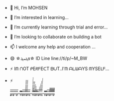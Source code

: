 
-  👋  Hi, I’m MOHSEN
-  👀  I’m interested in learning...
-  🌱  I’m currently learning through trial and error...
-  💞️  I’m looking to collaborate on building a bot
-  📫  I welcome any help and cooperation ...
-  😄  ☆ܦܓܚܔ☆  ID Line line://ti/p/~M_BW
-  ⚡   Iᗰ ᑎOT ᑭEᖇᖴEᑕT ᗷᑌT..I'ᗰ ᗩᒪᗯᗩYS ᗰYSEᒪᖴ...
-  ⚡



   ـ۪۪ٜ۫۫ۤۤۤۤۤۤۤ۟۟۟۟ۤۤۤۤۤۤۤ۟۟۟۟ۤۤۤۤۤۤۤۤـ۪ٜ۪ٜ۪ٜ۪ٜ۫۫ۤۤۤۤۤۤۤ۟۟۟۟ۤۤۤۤۤۤۤ۟۟۟۟ۤۤۤۤۤۤۤۤـ۪ٜ۫۫ۤۤۤۤۤۤۤ۟۟۟۟ۤۤۤۤۤۤۤ۟۟۟۟ۤۤۤۤۤۤۤۤـ۪ٜ۫۫ۤۤۤۤۤۤۤ۟۟۟۟ۤۤۤۤۤۤۤ۟۟۟۟ۤۤۤۤۤۤۤۤـ۪۪ٜ۫۫ۤۤۤۤۤۤۤ۟۟۟۟ۤۤۤۤۤۤۤ۟۟۟۟ۤۤۤۤۤۤۤۤـ۪ٜ۪ٜ۪ٜ۪ٜ۪ٜ۪ٜ۫۫ۤۤۤۤۤۤۤ۟۟۟۟ۤۤۤۤۤۤۤ۟۟۟۟ۤۤۤۤۤۤۤۤـ۪ٜ۫۫ۤۤۤۤۤۤۤۤۤۤۤۤۤۤۤۤۤۤۤۤۤۤۤۤۤۤۤۤۤۤۤۤۤۤۤۤـ۪۪ٜ۪ٜ۫۫ۤۤۤۤۤۤۤۤۤۤۤۤۤۤۤۤۤۤۤۤۤۤۤۤۤۤۤۤۤۤۤۤۤۤۤۤـ۪۪ٜ۫۫ۤۤۤۤۤۤۤۤۤۤۤۤۤۤۤۤۤۤۤۤۤۤۤۤۤۤۤۤۤۤۤۤۤۤۤۤـ۪ٜ۪ٜ۪ٜ۪ٜ۪ٜ۪ٜ۪ٜ۪ٜ۫۫۫۫۫۫۫۫۫۫۫۫۫۫۫۫۫۫ـ۪ٜ۫۫۫۫۫۫۫۫۫۫۫۫۫۫۫۫ـ۪۪ٜ۪ٜ۫۫۫۫۫۫۫۫۫۫۫۫۫۫ـــ۪ٜ۪ٜ۪ٜ۪ٜ۟۟۟۟۟۟۟۟۟۟۟۟۟۟ۤۤۤۤۤۤۤۤۤۤۤۤۤۤۤـ۪ٜ۟۟۟۟۟۟۟۟۟۟۟ۤۤۤۤۤۤۤۤۤۤۤۤۤۤۤـ۪۪ٜ۪ٜ۟۟۟۟۟۟۟۟ۤۤۤۤۤۤۤۤۤۤۤۤۤۤۤـ۪۪ٜ۟۟۟۟۟ۤۤۤۤۤۤۤۤۤۤۤۤۤۤۤـ۪ٜ۪ٜ۪ٜ۪ٜ۪ٜ۪ٜ۫۫ۤۤۤۤۤۤۤۤۤۤۤۤۤۤۤـ۪ٜ۫۫۫۫ۤۤۤۤۤۤۤۤۤۤۤۤۤۤۤـ۪۪ٜ۪ٜ۟۫۫۫۫۫ۤۤۤۤۤۤۤۤۤۤۤۤۤۤۤۤـ۪۪ٜ۟۟۟۟۟۫۫۫۫۫ۤۤۤۤۤۤۤۤۤۤۤۤۤۤۤـ۪ٜ۪ٜ۪ٜ۪ٜ۪ٜ۪ٜ۪ٜ۪ٜ۟۟۟۟۟۟۟۫۫۫۫۫۫ۤۤۤۤۤۤۤۤۤۤۤۤۤۤۤـ۪ٜ۟۟۟۟۟۟۟۟۟۟۫۫۫۫۫۫۫۫۫۫ـ۪۪ٜ۪ٜ۟۟۟۟۟۟۟۟۟۟۫۟۟۟۫۫۫۫ـ۪۪ٜ۟۟۟۟۟۟۟۟۟۟۟۟۟۟۫۫ـــ۪ٜ۪ٜ۪ٜ۪ٜ۫۫ۤۤۤۤۤۤۤۤۤۤۤۤۤۤۤۤۤۤۤۤۤۤۤۤۤۤۤۤۤۤۤۤۤۤۤۤـ۪ٜ۫۫ۤۤۤۤۤۤۤۤۤۤۤۤۤۤۤۤۤۤۤۤۤۤۤۤۤۤۤۤۤۤۤۤۤۤۤۤـ۪۪ٜ۪ٜ۫۫ۤۤۤۤۤۤۤۤۤۤۤۤۤۤۤۤۤۤۤۤۤۤۤۤۤۤۤۤۤۤۤۤۤۤۤۤـ۪۪ٜ۫۫ۤۤۤۤۤۤۤ۟۟۟۟۟۟۟۟۟۟۟۟ۤۤۤۤۤۤۤـ۪ٜ۪ٜ۪ٜ۪ٜ۪ٜ۪ٜ۫۫ۤۤۤۤۤۤۤ۟۟۟۟۟۟۟۟۟۟۟۟ۤۤۤۤۤۤۤـ۪ٜ۫۫ۤۤۤۤۤۤۤ۟۟۟۟۟۟۟۟۟۟۟۟ۤۤۤۤۤۤۤـ۪۪ٜ۪ٜ۫۫ۤۤۤۤۤۤۤۤۤۤۤۤۤۤۤۤۤۤۤۤۤۤۤۤۤۤۤۤۤۤۤۤۤۤۤۤـ۪۪ٜ۫۫ۤۤۤۤۤۤۤۤۤۤۤۤۤۤۤۤۤۤۤۤۤۤۤۤۤۤۤۤۤۤۤۤۤۤۤۤـ۪ٜ۪ٜ۪ٜ۪ٜ۪ٜ۪ٜ۪ٜ۪ٜ۫۫ۤۤۤۤۤۤۤۤۤۤۤۤۤۤۤۤۤۤۤۤۤۤۤۤۤۤۤۤۤۤۤۤۤۤۤۤـ۪ٜ۫۫۫۫۫۫۫۫۫۫۫۫۫۫۫۫۫۫ـ۪۪ٜ۪ٜ۫۫۫۫۫۫۫۫۫۫۫۫۫۫۫۫ـ۪۪ٜ۫۫۫۫۫۫۫۫۫۫۫۫۫۫ـــ۪۪ٜ۫۫ۤۤۤۤۤۤۤۤۤۤـ۪ٜ۪ٜ۪ٜ۪ٜ۫۫ۤۤۤۤۤۤۤۤۤۤـ۪ٜ۫۫ۤۤۤۤۤۤۤۤۤۤـ۫۫ۤۤۤۤۤۤۤۤۤـ۪۪ٜ۫۫ۤۤۤۤۤۤۤۤۤۤـ۪ٜ۪ٜ۪ٜ۪ٜ۪ٜ۪ٜ۫۫ۤۤۤۤۤۤۤۤۤۤـ۪ٜ۫۫ۤۤۤۤۤۤۤۤۤۤۤۤۤۤۤۤۤۤۤۤۤۤۤۤۤۤۤۤۤۤۤۤۤۤۤۤـ۪۪ٜ۪ٜ۫۫ۤۤۤۤۤۤۤۤۤۤۤۤۤۤۤۤۤۤۤۤۤۤۤۤۤۤۤۤۤۤۤۤۤۤۤۤـ۪ٜ۪ٜ۪ٜ۪ٜ۪ٜ۪ٜ۪۫۫ۤۤۤۤۤۤۤۤۤۤۤۤۤۤۤۤۤۤۤۤۤۤۤۤۤۤۤۤۤۤۤۤۤۤۤۤ
